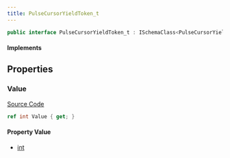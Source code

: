 ```yaml
---
title: PulseCursorYieldToken_t
---
```


```csharp
public interface PulseCursorYieldToken_t : ISchemaClass<PulseCursorYieldToken_t>, ISchemaField, ISchemaClass, INativeHandle
```

#### Implements

## Properties

### Value

[Source Code](https://github.com/swiftly-solution/swiftlys2/blob/beta/managed/src/SwiftlyS2.Generated/Schemas/Interfaces/PulseCursorYieldToken_t.cs#L16)

```csharp
ref int Value { get; }
```

#### Property Value

- [int](https://learn.microsoft.com/dotnet/api/system.int32)

